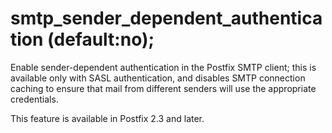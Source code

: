# smtp_sender_dependent_authentication (default:no); 


Enable sender-dependent authentication in the Postfix SMTP client; this is
available only with SASL authentication, and disables SMTP connection
caching to ensure that mail from different senders will use the
appropriate credentials.  


This feature is available in Postfix 2.3 and later.



